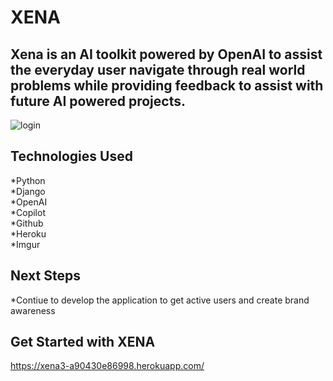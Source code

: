 # **XENA**

## Xena is an AI toolkit powered by OpenAI to assist the everyday user navigate through real world problems while providing feedback to assist with future AI powered projects.

![login](https://i.imgur.com/rlDuaES.png)

## Technologies Used
*Python <br>
*Django <br>
*OpenAI <br>
*Copilot <br>
*Github <br>
*Heroku <br>
*Imgur


## Next Steps
*Contiue to develop the application to get active users and create brand awareness<br>


## Get Started with XENA
https://xena3-a90430e86998.herokuapp.com/
